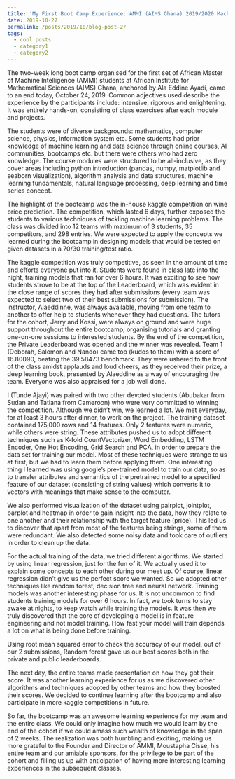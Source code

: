 ```yaml
---
title: 'My First Boot Camp Experience: AMMI (AIMS Ghana) 2019/2020 Machine Intelligence Bootcamp'
date: 2019-10-27
permalink: /posts/2019/10/blog-post-2/
tags:
  - cool posts
  - category1
  - category2
---
```


The two-week long boot camp organised for the first set of African Master of Machine Intelligence (AMMI) students at African Institute for Mathematical Sciences (AIMS) Ghana, anchored by Ala Eddine Ayadi, came to an end today, October 24, 2019. Common adjectives used describe the experience by the participants include: intensive, rigorous and enlightening. It was entirely hands-on, consisting of class exercises after each module and projects.

The students were of diverse backgrounds: mathematics, computer science, physics, information system etc. Some students had prior knowledge of machine learning and data science through online courses, AI communities, bootcamps etc. but there were others who had zero knowledge. The course modules were structured to be all-inclusive, as they cover areas including python introduction (pandas, numpy, matplotlib and seaborn visualization), algorithm analysis and data structures, machine learning fundamentals, natural language processing, deep learning and time series concept.

The highlight of the bootcamp was the in-house kaggle competition on wine price prediction. The competition, which lasted 6 days, further exposed the students to various techniques of tackling machine learning problems. The class was divided into 12 teams with maximum of 3 students, 35 competitors, and 298 entries. We were expected to apply the concepts we learned during the bootcamp in designing models that would be tested on given datasets in a 70/30 training/test ratio.

The kaggle competition was truly competitive, as seen in the amount of time and efforts everyone put into it. Students were found in class late into the night, training models that ran for over 6 hours. It was exciting to see how students strove to be at the top of the Leaderboard, which was evident in the close range of scores they had after submissions (every team was expected to select two of their best submissions for submission). The instructor, Alaeddinne, was always available, moving from one team to another to offer help to students whenever they had questions. The tutors for the cohort, Jerry and Kossi, were always on ground and were huge support throughout the entire bootcamp, organising tutorials and granting one-on-one sessions to interested students. By the end of the competition, the Private Leaderboard was opened and the winner was revealed. Team 1 (Deborah, Salomon and Nando) came top (kudos to them) with a score of 16.80090, beating the 39.58473 benchmark. They were ushered to the front of the class amidst applauds and loud cheers, as they received their prize, a deep learning book, presented by Alaeddine as a way of encouraging the team. Everyone was also appraised for a job well done.

I (Tunde Ajayi) was paired with two other devoted students (Abubakar from Sudan and Tatiana from Cameroon) who were very committed to winning the competition. Although we didn’t win, we learned a lot. We met everyday, for at least 3 hours after dinner, to work on the project. The training dataset contained 175,000 rows and 14 features. Only 2 features were numeric, while others were string. These attributes pushed us to adopt different techniques such as K-fold CountVectorizer, Word Embedding, LSTM Encoder, One Hot Encoding, Grid Search and PCA, in order to prepare the data set for training our model. Most of these techniques were strange to us at first, but we had to learn them before applying them. One interesting thing I learned was using google’s pre-trained model to train our data, so as to transfer attributes and semantics of the pretrained model to a specified feature of our dataset (consisting of string values) which converts it to vectors with meanings that make sense to the computer.

We also performed visualization of the dataset using pairplot, jointplot, barplot and heatmap in order to gain insight into the data, how they relate to one another and their relationship with the target feature (price). This led us to discover that apart from most of the features being strings, some of them were redundant. We also detected some noisy data and took care of outliers in order to clean up the data.

For the actual training of the data, we tried different algorithms. We started by using linear regression, just for the fun of it. We actually used it to explain some concepts to each other during our meet up. Of course, linear regression didn’t give us the perfect score we wanted. So we adopted other techniques like random forest, decision tree and neural network. Training models was another interesting phase for us. It is not uncommon to find students training models for over 6 hours. In fact, we took turns to stay awake at nights, to keep watch while training the models. It was then we truly discovered that the core of developing a model is in feature engineering and not model training. How fast your model will train depends a lot on what is being done before training.

Using root mean squared error to check the accuracy of our model, out of our 2 submissions, Random forest gave us our best scores both in the private and public leaderboards.

The next day, the entire teams made presentation on how they got their score. It was another learning experience for us as we discovered other algorithms and techniques adopted by other teams and how they boosted their scores. We decided to continue learning after the bootcamp and also participate in more kaggle competitions in future.

So far, the bootcamp was an awesome learning experience for my team and the entire class. We could only imagine how much we would learn by the end of the cohort if we could amass such wealth of knowledge in the span of 2 weeks. The realization was both humbling and exciting, making us more grateful to the Founder and Director of AMMI, Moustapha Cisse, his entire team and our amiable sponsors, for the privilege to be part of the cohort and filling us up with anticipation of having more interesting learning experiences in the subsequent classes.